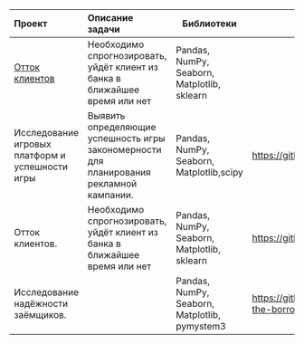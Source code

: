  
 
 
|  Проект |  Описание задачи | Библиотеки |  |
| :--------------------------- | :--------------------------- | --------------------- |:---------------------------|
| [Отток клиентов](//https://github.com/SvetlanaY/customer_churn "Отток клиентов")| Необходимо спрогнозировать, уйдёт клиент из банка в ближайшее время или нет | Pandas, NumPy, Seaborn, Matplotlib, sklearn |  |
| Исследование игровых платформ и успешности игры| Выявить определяющие успешность игры закономерности для планирования рекламной кампании. | Pandas, NumPy, Seaborn, Matplotlib,scipy | https://github.com/SvetlanaY/gaming_platforms |
| Отток клиентов.| Необходимо спрогнозировать, уйдёт клиент из банка в ближайшее время или нет | Pandas, NumPy, Seaborn, Matplotlib, sklearn | https://github.com/SvetlanaY/customer_churn |
| Исследование надёжности заёмщиков.|  | Pandas, NumPy, Seaborn, Matplotlib, pymystem3 | https://github.com/SvetlanaY/Investigation-of-the-borrower-s-trustworthiness  |


<!--
**SvetlanaY/SvetlanaY** is a ✨ _special_ ✨ repository because its `README.md` (this file) appears on your GitHub profile.

Here are some ideas to get you started:

- 🔭 I’m currently working on ...
- 🌱 I’m currently learning ...
- 👯 I’m looking to collaborate on ...
- 🤔 I’m looking for help with ...
- 💬 Ask me about ...
- 📫 How to reach me: ...
- 😄 Pronouns: ...
- ⚡ Fun fact: ...
-->
